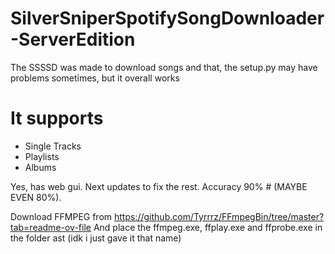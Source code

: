 # SilverSniperSpotifySongDownloader-ServerEdition

The SSSSD was made to download songs and that, the setup.py may have problems sometimes, but it overall works


# It supports
- Single Tracks
- Playlists
- Albums

Yes, has web gui.
Next updates to fix the rest.
Accuracy 90% # (MAYBE EVEN 80%).


Download FFMPEG from https://github.com/Tyrrrz/FFmpegBin/tree/master?tab=readme-ov-file 
And place the ffmpeg.exe, ffplay.exe and ffprobe.exe in the folder ast (idk i just gave it that name)
